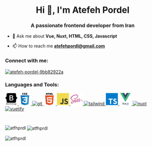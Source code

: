 <h1 align="center">Hi 👋, I'm Atefeh Pordel</h1>
<h3 align="center">A passionate frontend developer from Iran</h3>

- 💬 Ask me about **Vue, Nuxt, HTML, CSS, Javascript**

- 📫 How to reach me **atefehpordl@gmail.com**

<h3 align="left">Connect with me:</h3>
<p align="left">
<a href="https://linkedin.com/in/atefeh-pordel-9bb82922a" target="blank"><img align="center" src="https://raw.githubusercontent.com/rahuldkjain/github-profile-readme-generator/master/src/images/icons/Social/linked-in-alt.svg" alt="atefeh-pordel-9bb82922a" height="30" width="40" /></a>
</p>

<h3 align="left">Languages and Tools:</h3>
<p align="left"> <a href="https://getbootstrap.com" target="_blank" rel="noreferrer"> <img src="https://raw.githubusercontent.com/devicons/devicon/master/icons/bootstrap/bootstrap-plain-wordmark.svg" alt="bootstrap" width="40" height="40"/> </a> <a href="https://www.w3schools.com/css/" target="_blank" rel="noreferrer"> <img src="https://raw.githubusercontent.com/devicons/devicon/master/icons/css3/css3-original-wordmark.svg" alt="css3" width="40" height="40"/> </a> <a href="https://git-scm.com/" target="_blank" rel="noreferrer"> <img src="https://www.vectorlogo.zone/logos/git-scm/git-scm-icon.svg" alt="git" width="40" height="40"/> </a> <a href="https://www.w3.org/html/" target="_blank" rel="noreferrer"> <img src="https://raw.githubusercontent.com/devicons/devicon/master/icons/html5/html5-original-wordmark.svg" alt="html5" width="40" height="40"/> </a> <a href="https://developer.mozilla.org/en-US/docs/Web/JavaScript" target="_blank" rel="noreferrer"> <img src="https://raw.githubusercontent.com/devicons/devicon/master/icons/javascript/javascript-original.svg" alt="javascript" width="40" height="40"/> </a> <a href="https://sass-lang.com" target="_blank" rel="noreferrer"> <img src="https://raw.githubusercontent.com/devicons/devicon/master/icons/sass/sass-original.svg" alt="sass" width="40" height="40"/> </a> <a href="https://tailwindcss.com/" target="_blank" rel="noreferrer"> <img src="https://www.vectorlogo.zone/logos/tailwindcss/tailwindcss-icon.svg" alt="tailwind" width="40" height="40"/> </a> <a href="https://www.typescriptlang.org/" target="_blank" rel="noreferrer"> <img src="https://raw.githubusercontent.com/devicons/devicon/master/icons/typescript/typescript-original.svg" alt="typescript" width="40" height="40"/> </a> <a href="https://vuejs.org/" target="_blank" rel="noreferrer"> <img src="https://raw.githubusercontent.com/devicons/devicon/master/icons/vuejs/vuejs-original-wordmark.svg" alt="vuejs" width="40" height="40"/> </a> <a href="https://nuxt.com/" target="_blank" rel="noreferrer"> <img src="https://upload.wikimedia.org/wikipedia/commons/a/ae/Nuxt_logo.svg" alt="nuxt" width="40" height="40"/> </a><a href="https://vuetifyjs.com/en/" target="_blank" rel="noreferrer"> <img src="https://www.svgrepo.com/show/354527/vuetifyjs.svg" alt="vuetify" width="40" height="40"/> </a> </p> <br>

<p><img align="left" src="https://github-readme-stats.vercel.app/api/top-langs?username=atfhprdl&show_icons=true&locale=en&layout=compact" alt="atfhprdl" /></p>

<p>&nbsp;<img align="center" src="https://github-readme-stats.vercel.app/api?username=atfhprdl&show_icons=true&locale=en" alt="atfhprdl" /></p>

<p><img align="center" src="https://github-readme-streak-stats.herokuapp.com/?user=atfhprdl&" alt="atfhprdl" /></p>
